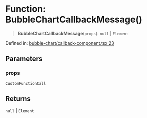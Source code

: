 # Function: BubbleChartCallbackMessage()

> **BubbleChartCallbackMessage**(`props`): `null` \| `Element`

Defined in: [bubble-chart/callback-component.tsx:23](https://github.com/GeoDaCenter/openassistant/blob/1b6e044b8153114911daa09cb063c51a2d620732/packages/echarts/src/bubble-chart/callback-component.tsx#L23)

## Parameters

### props

`CustomFunctionCall`

## Returns

`null` \| `Element`
